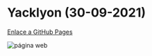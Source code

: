 # Yacklyon (30-09-2021)

[Enlace a GitHub Pages](https://robertomejiacollazos.github.io/yacklyon/)
  
![página web](https://i.ibb.co/d7VN2vh/2021-09-30-12-39-31-yacklyon.png)

